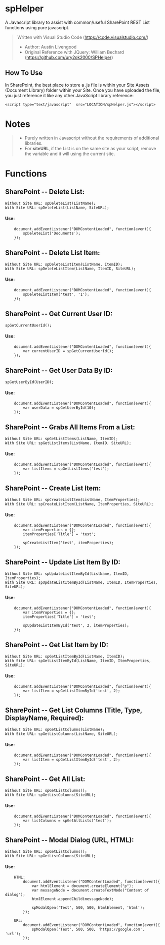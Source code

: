 # spHelper
A Javascript library to assist with common/useful SharePoint REST List functions using pure javascript.

> Written with Visual Studio Code (https://code.visualstudio.com/) 
> - Author: Austin Livengood
> - Original Reference with JQuery: William Bechard (https://github.com/ury2ok2000/SPHelper)

## How To Use
In SharePoint, the best place to store a .js file is within your Site Assets (Document Library) folder within your Site. Once you have uploaded the file, you just reference it like any other JavaScript library reference:

    <script type="text/javascript"  src="LOCATION/spHelper.js"></script>
   
# Notes
 > - Purely written in Javascript without the requirements of additional libraries.
 > - For **siteURL**, if the List is on the same site as your script, remove the variable and it will using the current site.

# Functions
## SharePoint -- Delete List:
    Without Site URL: spDeleteList(ListName);
    With Site URL: spDeleteList(ListName, SiteURL);
    
#### Use: 
        document.addEventListener("DOMContentLoaded", function(event){
            spDeleteList('Documents');
        });
        
## SharePoint -- Delete List Item:
    Without Site URL: spDeleteListItem(ListName, ItemID);
    With Site URL: spDeleteListItem(ListName, ItemID, SiteURL);
    
#### Use: 
        document.addEventListener("DOMContentLoaded", function(event){
            spDeleteListItem('test', '1');
        });

## SharePoint -- Get Current User ID:
    spGetCurrentUserId();
    
#### Use: 
        document.addEventListener("DOMContentLoaded", function(event){
            var currentUserID = spGetCurrentUserId();
        });

## SharePoint -- Get User Data By ID:
    spGetUserById(UserID);
    
#### Use: 
        document.addEventListener("DOMContentLoaded", function(event){
            var userData = spGetUserById(10);
        });

## SharePoint -- Grabs All Items From a List:
    Without Site URL: spGetListItems(ListName, ItemID);
    With Site URL: spGetListItems(ListName, ItemID, SiteURL);
    
#### Use: 
        document.addEventListener("DOMContentLoaded", function(event){
            var listItems = spGetListItems('test');
        });

## SharePoint -- Create List Item:
    Without Site URL: spCreateListItem(ListName, ItemProperties);
    With Site URL: spCreateListItem(ListName, ItemProperties, SiteURL);
    
#### Use: 
        document.addEventListener("DOMContentLoaded", function(event){
            var itemProperties = {};
            itemProperties['Title'] = 'test';

            spCreateListItem('test', itemProperties);
        });

## SharePoint -- Update List Item By ID:
    Without Site URL: spUpdateListItemById(ListName, ItemID, ItemProperties);
    With Site URL: spUpdateListItemById(ListName, ItemID, ItemProperties, SiteURL);
    
#### Use: 
        document.addEventListener("DOMContentLoaded", function(event){
            var itemProperties = {};
            itemProperties['Title'] = 'test';

            spUpdateListItemById('test', 2, itemProperties);
        });

## SharePoint -- Get List Item by ID:
    Without Site URL: spGetListItemById(ListName, ItemID);
    With Site URL: spGetListItemById(ListName, ItemID, ItemProperties, SiteURL);
    
#### Use: 
        document.addEventListener("DOMContentLoaded", function(event){
            var listItem = spGetListItemById('test', 2);
        });

## SharePoint -- Get List Columns (Title, Type, DisplayName, Required):
    Without Site URL: spGetListColumns(ListName);
    With Site URL: spGetListColumns(ListName, SiteURL);
    
#### Use: 
        document.addEventListener("DOMContentLoaded", function(event){
            var listItem = spGetListItemById('test', 2);
        });

## SharePoint -- Get All List:
    Without Site URL: spGetListColumns();
    With Site URL: spGetListColumns(SiteURL);
    
#### Use: 
        document.addEventListener("DOMContentLoaded", function(event){
            var listColumns = spGetAllLists('test');
        });

## SharePoint -- Modal Dialog (URL, HTML):
    Without Site URL: spGetListColumns();
    With Site URL: spGetListColumns(SiteURL);
    
#### Use: 
        HTML:
            document.addEventListener("DOMContentLoaded", function(event){
                var htmlElement = document.createElement("p");
                var messageNode = document.createTextNode("Content of dialog");
                htmlElement.appendChild(messageNode);

                spModalOpen('Test', 500, 500, htmlElement, 'html');
            });

        URL:
            document.addEventListener("DOMContentLoaded", function(event){
                spModalOpen('Test', 500, 500, 'https://google.com', 'url');
            });





